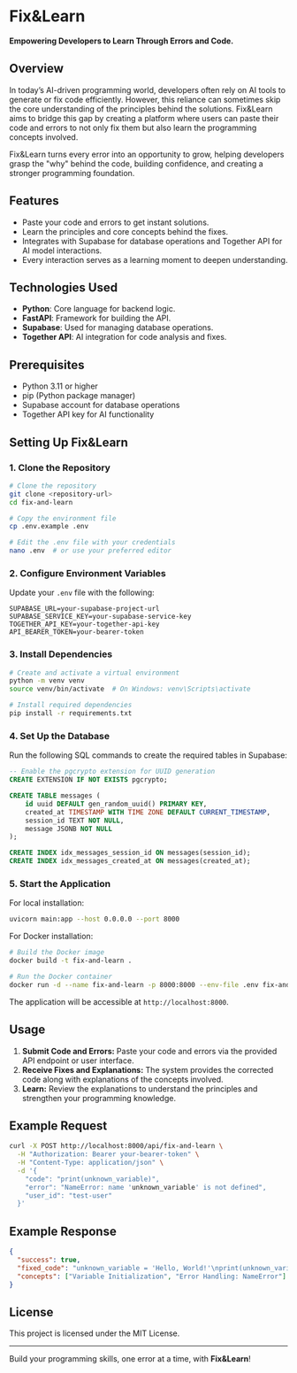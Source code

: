 # Fix&Learn

**Empowering Developers to Learn Through Errors and Code.**

## Overview

In today’s AI-driven programming world, developers often rely on AI tools to generate or fix code efficiently. However, this reliance can sometimes skip the core understanding of the principles behind the solutions. Fix&Learn aims to bridge this gap by creating a platform where users can paste their code and errors to not only fix them but also learn the programming concepts involved.

Fix&Learn turns every error into an opportunity to grow, helping developers grasp the "why" behind the code, building confidence, and creating a stronger programming foundation.

## Features

- Paste your code and errors to get instant solutions.
- Learn the principles and core concepts behind the fixes.
- Integrates with Supabase for database operations and Together API for AI model interactions.
- Every interaction serves as a learning moment to deepen understanding.

## Technologies Used

- **Python**: Core language for backend logic.
- **FastAPI**: Framework for building the API.
- **Supabase**: Used for managing database operations.
- **Together API**: AI integration for code analysis and fixes.

## Prerequisites

- Python 3.11 or higher
- pip (Python package manager)
- Supabase account for database operations
- Together API key for AI functionality

## Setting Up Fix&Learn

### 1. Clone the Repository

```bash
# Clone the repository
git clone <repository-url>
cd fix-and-learn

# Copy the environment file
cp .env.example .env

# Edit the .env file with your credentials
nano .env  # or use your preferred editor
```

### 2. Configure Environment Variables

Update your `.env` file with the following:

```plaintext
SUPABASE_URL=your-supabase-project-url
SUPABASE_SERVICE_KEY=your-supabase-service-key
TOGETHER_API_KEY=your-together-api-key
API_BEARER_TOKEN=your-bearer-token
```

### 3. Install Dependencies

```bash
# Create and activate a virtual environment
python -m venv venv
source venv/bin/activate  # On Windows: venv\Scripts\activate

# Install required dependencies
pip install -r requirements.txt
```

### 4. Set Up the Database

Run the following SQL commands to create the required tables in Supabase:

```sql
-- Enable the pgcrypto extension for UUID generation
CREATE EXTENSION IF NOT EXISTS pgcrypto;

CREATE TABLE messages (
    id uuid DEFAULT gen_random_uuid() PRIMARY KEY,
    created_at TIMESTAMP WITH TIME ZONE DEFAULT CURRENT_TIMESTAMP,
    session_id TEXT NOT NULL,
    message JSONB NOT NULL
);

CREATE INDEX idx_messages_session_id ON messages(session_id);
CREATE INDEX idx_messages_created_at ON messages(created_at);
```

### 5. Start the Application

For local installation:

```bash
uvicorn main:app --host 0.0.0.0 --port 8000
```

For Docker installation:

```bash
# Build the Docker image
docker build -t fix-and-learn .

# Run the Docker container
docker run -d --name fix-and-learn -p 8000:8000 --env-file .env fix-and-learn
```

The application will be accessible at `http://localhost:8000`.

## Usage

1. **Submit Code and Errors:**
   Paste your code and errors via the provided API endpoint or user interface.
2. **Receive Fixes and Explanations:**
   The system provides the corrected code along with explanations of the concepts involved.
3. **Learn:**
   Review the explanations to understand the principles and strengthen your programming knowledge.

## Example Request

```bash
curl -X POST http://localhost:8000/api/fix-and-learn \
  -H "Authorization: Bearer your-bearer-token" \
  -H "Content-Type: application/json" \
  -d '{
    "code": "print(unknown_variable)",
    "error": "NameError: name 'unknown_variable' is not defined",
    "user_id": "test-user"
  }'
```

## Example Response

```json
{
  "success": true,
  "fixed_code": "unknown_variable = 'Hello, World!'\nprint(unknown_variable)",
  "concepts": ["Variable Initialization", "Error Handling: NameError"]
}
```

## License

This project is licensed under the MIT License.

---

Build your programming skills, one error at a time, with **Fix&Learn**!

#
